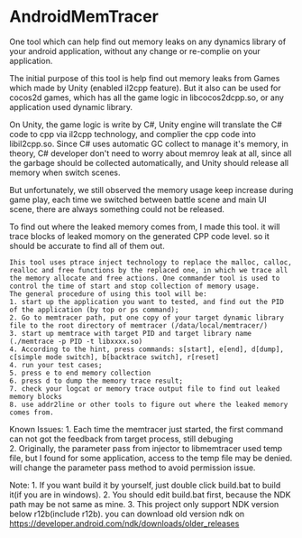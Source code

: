 # AndroidMemTracer
One tool which can help find out memory leaks on any dynamics library of your android application, without any change or re-complie on your application.

The initial purpose of this tool is help find out memory leaks from Games which made by Unity (enabled il2cpp feature). But it also can be used for cocos2d games, which has all the game logic in libcocos2dcpp.so, or any application used dynamic library.

On Unity, the game logic is write by C#, Unity engine will translate the C# code to cpp via il2cpp technology, and complier the cpp code into libil2cpp.so. Since C# uses automatic GC collect to manage it's memory, in theory, C# developer don't need to worry about memroy leak at all, since all the garbage should be collected automatically, and Unity should release all memory when switch scenes.

But unfortunately, we still observed the memory usage keep increase during game play, each time we switched between battle scene and main UI scene, there are always something could not be released. 

To find out where the leaked memory comes from, I made this tool. it will trace blocks of leaked momory on the generated CPP code level. so it should be accurate to find all of them out.

    Ihis tool uses ptrace inject technology to replace the malloc, calloc, realloc and free functions by the replaced one, in which we trace all the memory allocate and free actions. One commander tool is used to control the time of start and stop collection of memory usage. 
    The general procedure of using this tool will be:
    1. start up the application you want to tested, and find out the PID of the application (by top or ps command);
    2. Go to memtracer path, put one copy of your target dynamic library file to the root directory of memtracer (/data/local/memtracer/) 
    3. start up memtrace with target PID and target library name (./memtrace -p PID -t libxxxx.so)
    4. According to the hint, press commands: s[start], e[end], d[dump], c[simple mode switch], b[backtrace switch], r[reset]
    4. run your test cases;
    5. press e to end memory collection
    6. press d to dump the memory trace result;
    7. check your logcat or memory trace output file to find out leaked memory blocks
    8. use addr2line or other tools to figure out where the leaked memory comes from.
    
    
Known Issues:
    1. Each time the memtracer just started, the first command can not got the feedback from target process, still debuging  
    2. Originally, the parameter pass from injector to libmemtracer used temp file, but I found for some application, access to the temp file may be denied. will change the parameter pass method to avoid permission issue.
	
Note:
	1. If you want build it by yourself, just double click build.bat to build it(if you are in windows).
	2. You should edit build.bat first, because the NDK path may be not same as mine. 
	3. This project only support NDK version below r12b(include r12b). you can download old version ndk on https://developer.android.com/ndk/downloads/older_releases